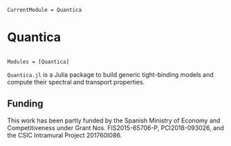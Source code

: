 ```@meta
CurrentModule = Quantica
```

# Quantica

```@index
```

```@autodocs
Modules = [Quantica]
```

`Quantica.jl` is a Julia package to build generic tight-binding models and compute their spectral and transport properties.

## Funding
This work has been partly funded by the Spanish Ministry of Economy and Competitiveness under Grant Nos. FIS2015-65706-P, PCI2018-093026, and the CSIC Intramural Project 201760I086.